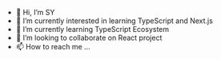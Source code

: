 - 👋 Hi, I’m SY
- 👀 I’m currently interested in learning TypeScript and Next.js
- 🌱 I’m currently learning TypeScript Ecosystem
- 💞️ I’m looking to collaborate on React project
- 📫 How to reach me ...
